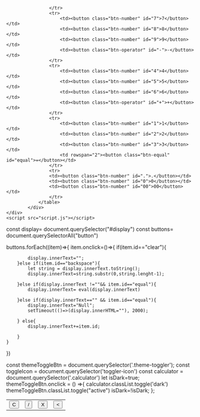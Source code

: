 <!DOCTYPE html>
<html lang="es">
<head>
    <meta charset="UTF-8">
    <meta name="viewport" content="width=device-width, initial-scale=1.0">
    <title>Primer proyecto js</title>
    <link rel="stylesheet" href="./css/style.css">
    
</head>
<body>
    <div class="container">
        <div class="calculator dark">
            <div class="theme-toggler active">
                <i class="toggler-icon"></i>
            </div> 
            <div class="display-screen">
                <div id="display"></div>
            </div>
            <div class="buttons">
                <table>
                    <tr>
                        <td><button class="btn-operator" id="clear">C</button></td>
                        <td><button class="btn-operator" id="/">/</button></td>
                        <td><button class="btn-operator" id="*">X</button></td>
                        <td><button class="btn-operator" id="backspace"><</button></td>

                    </tr>
                    <tr>
                        <td><button class="btn-number" id="7">7</button></td>
                        <td><button class="btn-number" id="8">8</button></td>
                        <td><button class="btn-number" id="9">9</button></td>
                        <td><button class="btn-operator" id="-">-</button></td>
                    </tr>
                    <tr>
                        <td><button class="btn-number" id="4">4</button></td>
                        <td><button class="btn-number" id="5">5</button></td>
                        <td><button class="btn-number" id="6">6</button></td>
                        <td><button class="btn-operator" id="+">+</button></td>
                    </tr>
                    <tr>
                        <td><button class="btn-number" id="1">1</button></td>
                        <td><button class="btn-number" id="2">2</button></td>
                        <td><button class="btn-number" id="3">3</button></td>
                        <td rowspan="2"><button class="btn-equal" id="equal">=</button></td>
                    </tr>
                    <tr>
                    <td><button class="btn-number" id=".">.</button></td>
                    <td><button class="btn-number" id="0">0</button></td>
                    <td><button class="btn-number" id="00">00</button></td>
                    </tr>    
                </table>
            </div>
    </div>
    <script src="script.js"></script>
</body>
</html>

<!-- Javascript-->
const display= document.querySelector("#display")
const buttons= document.querySelectorAll("button")

buttons.forEach((item)=>{
    item.onclick=()=>{
        if(item.id=="clear"){

            display.innerText="";
        }else if(item.id=="backspace"){
            let string = display.innerText.toString();
            display.innerText=string.substr(0,string.lenght-1);

        }else if(display.innerText !=""&& item.id=="equal"){
            display.innerText= eval(display.innerText)
            
        }else if(display.innerText=="" && item.id=="equal"){
            display.innerText="Null";
            setTimeout(()=>(display.innerHTML=""), 2000);

        } else{
            display.innerText+=item.id;

        }
    }
})

const themeToggleBtn = document.querySelector('.theme-toggler');
const toggleIcon = document.querySelector('toggler-icon')
const calculator = document.querySelector('.calculator')
let isDark=true;
themeToggleBtn.onclick = () =>{
    calculator.classList.toggle('dark')
    themeToggleBtn.classList.toggle("active")
    isDark=!isDark;
};
